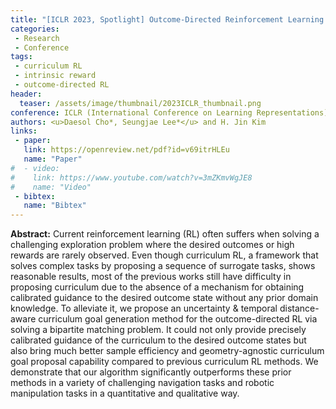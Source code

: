 ```yaml
---
title: "[ICLR 2023, Spotlight] Outcome-Directed Reinforcement Learning by Uncertainty & Temporal Distance-Aware Curriculum Goal Generation"
categories:
 - Research
 - Conference
tags:
 - curriculum RL
 - intrinsic reward
 - outcome-directed RL
header:
  teaser: /assets/image/thumbnail/2023ICLR_thumbnail.png
conference: ICLR (International Conference on Learning Representations)
authors: <u>Daesol Cho*, Seungjae Lee*</u> and H. Jin Kim
links:
 - paper: 
   link: https://openreview.net/pdf?id=v69itrHLEu
   name: "Paper"
#  - video:
#    link: https://www.youtube.com/watch?v=3mZKmvWgJE8
#    name: "Video"
 - bibtex: 
   name: "Bibtex"
---
```


<!-- {% include video id="3mZKmvWgJE8" provider="youtube" %} -->

**Abstract:** Current reinforcement learning (RL) often suffers when solving a challenging exploration problem where the desired outcomes or high rewards are rarely observed. Even though curriculum RL, a framework that solves complex tasks by proposing a sequence of surrogate tasks, shows reasonable results, most of the previous works still have difficulty in proposing curriculum due to the absence of a mechanism for obtaining calibrated guidance to the desired outcome state without any prior domain knowledge. To alleviate it, we propose an uncertainty \& temporal distance-aware curriculum goal generation method for the outcome-directed RL via solving a bipartite matching problem. It could not only provide precisely calibrated guidance of the curriculum to the desired outcome states but also bring much better sample efficiency and geometry-agnostic curriculum goal proposal capability compared to previous curriculum RL methods. We demonstrate that our algorithm significantly outperforms these prior methods in a variety of challenging navigation tasks and robotic manipulation tasks in a quantitative and qualitative way.
<!-- 
## Bibtex <a id="bibtex"></a>
```
@article{cho2022s2p,
  title={S2P: State-conditioned Image Synthesis for Data Augmentation in Offline Reinforcement Learning},
  author={Cho, Daesol and Shim, Dongseok and Kim, H Jin},
  journal={arXiv preprint arXiv:2209.15256},
  year={2022}
}
``` -->
